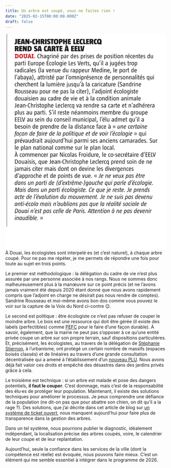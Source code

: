 ```yaml
---
title: Un arbre est coupé, vous ne faites rien !
date: "2025-02-15T08:00:00.000Z"
draft: false
---
```


![Brève de la Voix du Nord illustrant la trahison de Jean-Christophe Leclercq](/public//illustrations/article-jean-christophe-leclerq.png "🖼️➡️")À Douai, les écologistes sont interpelé·es (et c’est naturel), à chaque arbre coupé. Pour ne pas me répéter, je me permets de répondre une fois pour toute au sujet en trois points.

Le premier est méthodologique : la délégation du cadre de vie n’est plus assurée par une personne associée à nos rangs. Nous ne sommes donc malheureusement plus à la manœuvre sur ce point précis (et ne l’avons jamais vraiment été depuis 2020 étant donné que nous avons rapidement compris que l’adjoint en charge ne désirait pas nous rendre de comptes). Sandrine Rousseau et moi-même avons bon dos comme vous pouvez le voir sur la capture de la Voix du Nord ci-contre 😉.

Le second est politique : être écologiste ce n’est pas refuser de couper le moindre arbre. Le bois est une ressource qui doit être gérée (il existe des labels (perfectibles) comme [PEFC](https://www.pefc-france.org/le-label-pefc/) pour le faire d’une façon durable). À savoir, également, que la mairie ne peut pas s’opposer à ce qu’une entité privée coupe un arbre sur son propre terrain, sauf dispositions particulières. Et, précisément, les écologistes, au travers de la délégation de [Stéphanie Stiernon](https://stephaniestiernon.fr), à l’urbanisme, ont protégé un certain nombre de massifs (espaces boisés classés) et de linéaires au travers d’une grande consultation décentralisée qui a amené à l’établissement d’un [nouveau PLU](../blog/contribution-nouveau-plu-douai). Nous avons déjà fait valoir ces droits et empêché des désastres dans des jardins privés grâce à cela.

Le troisième est technique : si un arbre est malade et pose des dangers potentiels, **il faut le couper**. C’est dommage, mais c’est de la responsabilité des élu·es de protéger leur population. Maintenant, il existe des solutions techniques pour améliorer le processus. Je peux comprendre une défiance de la population (ne dit-on pas que pour abattre son chien, on dit qu’il a la rage ?). Des solutions, que j’ai décrite dans cet article de blog sur [un système de ticket ouvert](../blog/un-systeme-de-ticket-ouvert-pour-les-collectivites), nous manquent aujourd’hui pour faire plus de transparence dans la gestion des arbres.

Dans un tel système, nous pourrions publier le diagnostic, idéalement indépendant, la localisation précise des arbres coupés, voire, le calendrier de leur coupe et de leur replantation.

Aujourd’hui, seule la confiance dans les services de la ville (dont la compétence est réelle) est évoquée, nous pouvons faire mieux. C’est un élément qui me semble essentiel à intégrer dans le programme de 2026.
